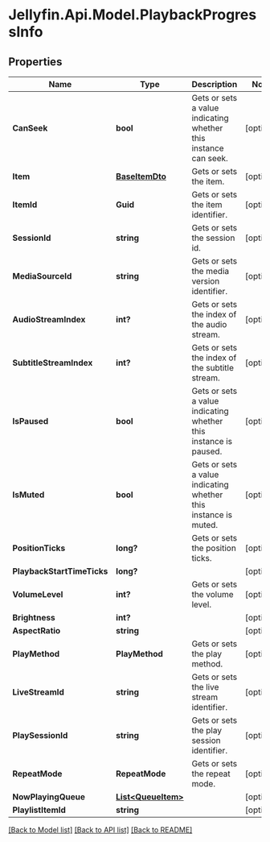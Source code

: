 
# Jellyfin.Api.Model.PlaybackProgressInfo

## Properties

Name | Type | Description | Notes
------------ | ------------- | ------------- | -------------
**CanSeek** | **bool** | Gets or sets a value indicating whether this instance can seek. | [optional] 
**Item** | [**BaseItemDto**](BaseItemDto.md) | Gets or sets the item. | [optional] 
**ItemId** | **Guid** | Gets or sets the item identifier. | [optional] 
**SessionId** | **string** | Gets or sets the session id. | [optional] 
**MediaSourceId** | **string** | Gets or sets the media version identifier. | [optional] 
**AudioStreamIndex** | **int?** | Gets or sets the index of the audio stream. | [optional] 
**SubtitleStreamIndex** | **int?** | Gets or sets the index of the subtitle stream. | [optional] 
**IsPaused** | **bool** | Gets or sets a value indicating whether this instance is paused. | [optional] 
**IsMuted** | **bool** | Gets or sets a value indicating whether this instance is muted. | [optional] 
**PositionTicks** | **long?** | Gets or sets the position ticks. | [optional] 
**PlaybackStartTimeTicks** | **long?** |  | [optional] 
**VolumeLevel** | **int?** | Gets or sets the volume level. | [optional] 
**Brightness** | **int?** |  | [optional] 
**AspectRatio** | **string** |  | [optional] 
**PlayMethod** | **PlayMethod** | Gets or sets the play method. | [optional] 
**LiveStreamId** | **string** | Gets or sets the live stream identifier. | [optional] 
**PlaySessionId** | **string** | Gets or sets the play session identifier. | [optional] 
**RepeatMode** | **RepeatMode** | Gets or sets the repeat mode. | [optional] 
**NowPlayingQueue** | [**List&lt;QueueItem&gt;**](QueueItem.md) |  | [optional] 
**PlaylistItemId** | **string** |  | [optional] 

[[Back to Model list]](../README.md#documentation-for-models)
[[Back to API list]](../README.md#documentation-for-api-endpoints)
[[Back to README]](../README.md)

